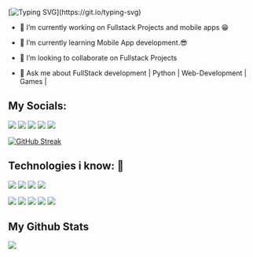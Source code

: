 [![Typing SVG](https://readme-typing-svg.demolab.com?font=Fira+Code&size=40&pause=1000&vCenter=true&width=435&lines=Hi+I'm+Kapil;)](https://git.io/typing-svg)

-  🔭 I’m currently working on Fullstack Projects and mobile apps 😁

-  🌱 I’m currently learning Mobile App development.😎

- 👯 I’m looking to collaborate on Fullstack Projects

- 💬 Ask me about FullStack development | Python | Web-Development | Games |


## My Socials:
[![](https://img.shields.io/badge/linkedin-%230077B5.svg?style=for-the-badge&logo=linkedin)](https://www.linkedin.com/in/kapil-badokar)
[![](https://img.shields.io/badge/Gmail-D14836?style=for-the-badge&logo=gmail&logoColor=white)](mailto:kapilbadokar321@gmail.com)
[![](https://img.shields.io/badge/Twitter-1DA1F2?style=for-the-badge&logo=twitter&logoColor=white)](https://twitter.com/kapil_badokar)
[![](https://img.shields.io/badge/Discord-7289DA?style=for-the-badge&logo=discord&logoColor=white)](https://discordapp.com/users/630089077261336602)
[![](https://img.shields.io/badge/Instagram-E4405F?style=for-the-badge&logo=instagram&logoColor=white)](https://www.instagram.com/_kapil619/)



[![GitHub Streak](https://streak-stats.demolab.com/?user=Kapil619&exclude_days=Sun%2CSat)](https://git.io/streak-stats)



## Technologies i know: 🫡
![](https://img.shields.io/badge/React-20232A?style=for-the-badge&logo=react&logoColor=61DAFB)
![](https://img.shields.io/badge/Material--UI-0081CB?style=for-the-badge&logo=material-ui&logoColor=white)
![](https://img.shields.io/badge/Google_Cloud-4285F4?style=for-the-badge&logo=google-cloud&logoColor=white)
![](https://img.shields.io/badge/Tailwind_CSS-38B2AC?style=for-the-badge&logo=tailwind-css&logoColor=white)

[![](https://img.shields.io/badge/Python-3776AB?style=for-the-badge&logo=python&logoColor=white)](google.com)
[![](https://img.shields.io/badge/JavaScript-F7DF1E?style=for-the-badge&logo=javascript&logoColor=black)](google.com)
![](https://img.shields.io/badge/HTML5-E34F26?style=for-the-badge&logo=html5&logoColor=white)
![](https://img.shields.io/badge/CSS3-1572B6?style=for-the-badge&logo=css3&logoColor=white)
![](https://img.shields.io/badge/C%2B%2B-00599C?style=for-the-badge&logo=c%2B%2B&logoColor=white)

## My Github Stats
<img src="https://github-readme-stats.vercel.app/api?username=Kapil619&show_icons=true"/>













